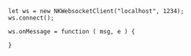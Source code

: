 

    let ws = new NKWebsocketClient("localhost", 1234);
    ws.connect();
    
    ws.onMessage = function ( msg, e ) {
        
    }
